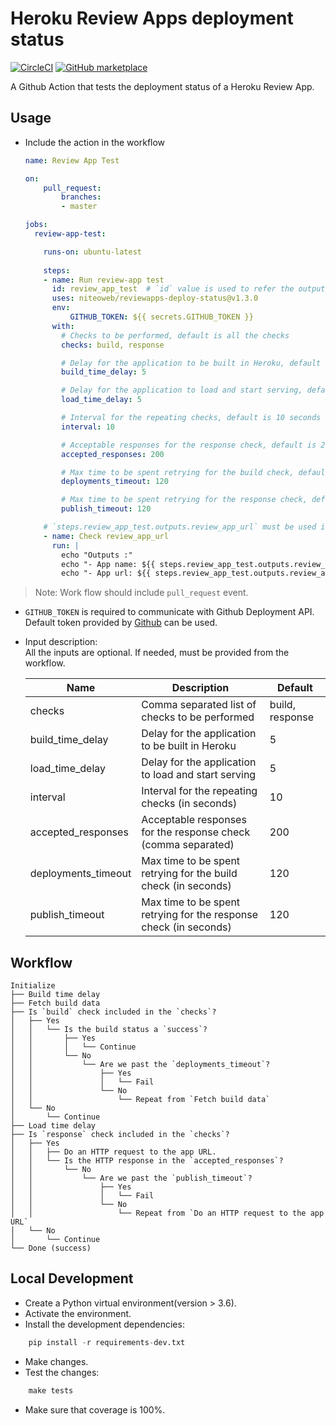 # Heroku Review Apps deployment status
[![CircleCI](https://circleci.com/gh/niteoweb/reviewapps-deploy-status/tree/master.svg?style=svg&circle-token=5ffcd6d51ad48e0b54dda7d8f37b158e5e502059)](https://circleci.com/gh/niteoweb/reviewapps-deploy-status/tree/master)
[![GitHub marketplace](https://img.shields.io/badge/marketplace-heroku--review--app--deployment--status-blue?style=flat-square&logo=github)](https://github.com/marketplace/actions/heroku-review-app-deployment-status)

A Github Action that tests the deployment status of a Heroku Review App.


## Usage
* Include the action in the workflow
    ```yaml
    name: Review App Test

    on:
        pull_request:
            branches:
            - master

    jobs:
      review-app-test:

        runs-on: ubuntu-latest
        
        steps:
        - name: Run review-app test
          id: review_app_test  # `id` value is used to refer the outputs from the corresponding action 
          uses: niteoweb/reviewapps-deploy-status@v1.3.0
          env:
              GITHUB_TOKEN: ${{ secrets.GITHUB_TOKEN }}
          with:
            # Checks to be performed, default is all the checks
            checks: build, response

            # Delay for the application to be built in Heroku, default is 5 seconds
            build_time_delay: 5

            # Delay for the application to load and start serving, default is 5 seconds
            load_time_delay: 5

            # Interval for the repeating checks, default is 10 seconds
            interval: 10

            # Acceptable responses for the response check, default is 200
            accepted_responses: 200

            # Max time to be spent retrying for the build check, default is 120
            deployments_timeout: 120

            # Max time to be spent retrying for the response check, default is 120
            publish_timeout: 120

        # `steps.review_app_test.outputs.review_app_url` must be used in workflow to fetch the Review App URL 
        - name: Check review_app_url
          run: |
            echo "Outputs :"
            echo "- App name: ${{ steps.review_app_test.outputs.review_app_name }}"
            echo "- App url: ${{ steps.review_app_test.outputs.review_app_url }}"
    ```

> Note: Work flow should include `pull_request` event.

* `GITHUB_TOKEN` is required to communicate with Github Deployment API. Default token provided by [Github](https://help.github.com/en/articles/virtual-environments-for-github-actions#github_token-secret) can be used.
* Input description:  
    All the inputs are optional. If needed, must be provided from the workflow.

    | Name | Description | Default | 
    |---|---|---|
    | checks | Comma separated list of checks to be performed  | build, response |
    | build_time_delay | Delay for the application to be built in Heroku | 5 |
    | load_time_delay | Delay for the application to load and start serving | 5 |
    | interval | Interval for the repeating checks (in seconds) | 10 |
    | accepted_responses | Acceptable responses for the response check (comma separated) | 200  |
    | deployments_timeout | Max time to be spent retrying for the build check (in seconds) | 120 |
    | publish_timeout | Max time to be spent retrying for the response check (in seconds) | 120 |


## Workflow

```
Initialize
├── Build time delay
├── Fetch build data
├── Is `build` check included in the `checks`?
│   ├── Yes
│   │   └── Is the build status a `success`?
│   │       ├── Yes
│   │       │   └── Continue
│   │       └── No
│   │           └── Are we past the `deployments_timeout`?
│   │               ├── Yes
│   │               │   └── Fail
│   │               └── No
│   │                   └── Repeat from `Fetch build data`
│   └── No
│       └── Continue
├── Load time delay
├── Is `response` check included in the `checks`?
│   ├── Yes
│   │   ├── Do an HTTP request to the app URL.
│   │   └── Is the HTTP response in the `accepted_responses`?
│   │       └── No
│   │           └── Are we past the `publish_timeout`?
│   │               ├── Yes
│   │               │   └── Fail
│   │               └── No
│   │                   └── Repeat from `Do an HTTP request to the app URL`
│   └── No
│       └── Continue
└── Done (success)
```

## Local Development
* Create a Python virtual environment(version > 3.6).
* Activate the environment.
* Install the development dependencies:
```python
    pip install -r requirements-dev.txt
```
* Make changes.
* Test the changes:
```python
    make tests
```
* Make sure that coverage is 100%.
